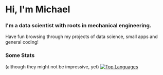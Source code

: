 # Hi, I'm Michael
### I'm a data scientist with roots in mechanical engineering.

Have fun browsing through my projects of data science, small apps and general coding!


### Some Stats
(although they might not be impressive, yet)
[![Top Languages](https://github-readme-stats.vercel.app/api/top-langs/?username=MaelkoM&layout=compact&theme=dracula&hide_border=true)](https://github.com/MaelkoM/github-readme-stats)
